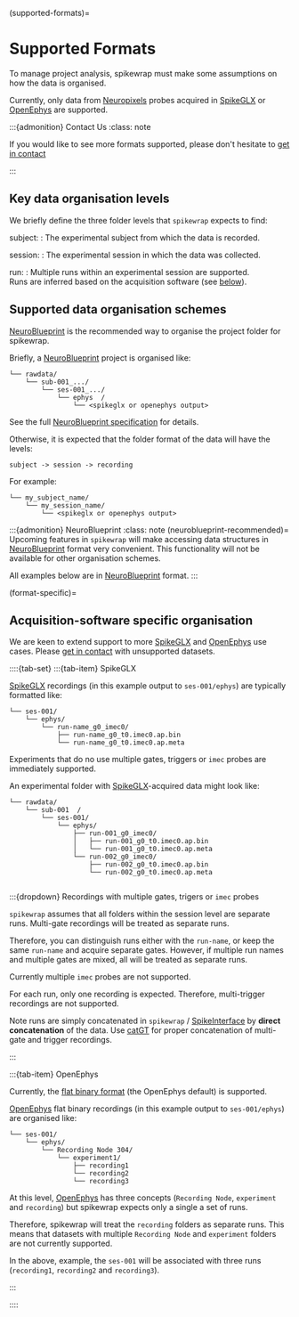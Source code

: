 (supported-formats)=
# Supported Formats

To manage project analysis, spikewrap must make some assumptions
on how the data is organised. 

Currently, only data from 
[Neuropixels](https://www.neuropixels.org/) probes acquired in 
[SpikeGLX](https://billkarsh.github.io/SpikeGLX/) or 
[OpenEphys](https://open-ephys.org/) are supported.

:::{admonition} Contact Us
:class: note

If you would like to see more formats supported, please don't hesitate to [get in contact](community)

:::

## Key data organisation levels

We briefly define the three folder levels that ``spikewrap`` expects to find:

subject:
: The experimental subject from which the data is recorded.

session:
: The experimental session in which the data was collected.

run:
: Multiple runs within an experimental session are supported. \
Runs are inferred based on the acquisition software (see [below](format-specific)).

## Supported data organisation schemes

[NeuroBlueprint](https://neuroblueprint.neuroinformatics.dev/latest/index.html)
is the recommended way to organise the project folder for spikewrap.

Briefly, a 
[NeuroBlueprint](https://neuroblueprint.neuroinformatics.dev/latest/index.html)
project is organised like:

```
└── rawdata/
    └── sub-001_.../
        └── ses-001_.../
            └── ephys  /
                └── <spikeglx or openephys output>
```
See the full 
[NeuroBlueprint specification](https://neuroblueprint.neuroinformatics.dev/latest/specification.html) 
for details. 

Otherwise, it is expected that the folder format of the data will have the levels:

`subject -> session -> recording`

For example:

```
└── my_subject_name/
    └── my_session_name/
        └── <spikeglx or openephys output>
```

:::{admonition} NeuroBlueprint
:class: note
(neuroblueprint-recommended)=
Upcoming features in ``spikewrap`` will make accessing data structures in 
[NeuroBlueprint](https://neuroblueprint.neuroinformatics.dev/latest/index.html)
format very convenient. This functionality will not be available for other organisation schemes.

All examples below are in 
[NeuroBlueprint](https://neuroblueprint.neuroinformatics.dev/latest/index.html)
format.
:::

(format-specific)=

## Acquisition-software specific organisation

We are keen to extend support to more [SpikeGLX](https://billkarsh.github.io/SpikeGLX/) 
and [OpenEphys](https://open-ephys.org/) use cases. Please 
[get in contact](community) with unsupported datasets.

::::{tab-set}
:::{tab-item} SpikeGLX


[SpikeGLX](https://billkarsh.github.io/SpikeGLX/) 
recordings (in this example output to `ses-001/ephys`) are typically formatted like:

```
└── ses-001/
    └── ephys/
        └── run-name_g0_imec0/
            ├── run-name_g0_t0.imec0.ap.bin
            └── run-name_g0_t0.imec0.ap.meta
```

Experiments that do no use multiple gates, triggers or `imec`
probes are immediately supported.

An experimental folder with [SpikeGLX](https://billkarsh.github.io/SpikeGLX/)-acquired
data might look like:

```
└── rawdata/
    └── sub-001  /
        └── ses-001/
            └── ephys/
                ├── run-001_g0_imec0/
                │   ├── run-001_g0_t0.imec0.ap.bin
                │   └── run-001_g0_t0.imec0.ap.meta
                └── run-002_g0_imec0/
                    ├── run-002_g0_t0.imec0.ap.bin
                    └── run-002_g0_t0.imec0.ap.meta
        
```

:::{dropdown} Recordings with multiple gates, trigers or `imec` probes

``spikewrap`` assumes that all folders within the session level
are separate runs. Multi-gate recordings will be treated
as separate runs. 

Therefore, you can distinguish runs either with the `run-name`, or 
keep the same `run-name` and acquire separate gates. However, if multiple
run names and multiple gates are mixed, all will be treated as separate runs.

Currently multiple `imec` probes are not supported.

For each run, only one recording is expected. Therefore, multi-trigger
recordings are not supported. 

Note runs are simply concatenated in ``spikewrap`` / [SpikeInterface](https://spikeinterface.readthedocs.io/en/stable/)
by **direct concatenation** of the data.
Use [catGT](https://billkarsh.github.io/SpikeGLX/help/dmx_vs_gbl/dmx_vs_gbl) for proper concatenation of multi-gate and trigger recordings.

:::

:::{tab-item} OpenEphys

Currently, the [flat binary format](https://open-ephys.github.io/gui-docs/User-Manual/Recording-data/Binary-format.html)
(the OpenEphys default) is supported.

[OpenEphys](https://open-ephys.org/) flat binary recordings
(in this example output to `ses-001/ephys`)
are organised like: 

```
└── ses-001/
    └── ephys/
        └── Recording Node 304/
            └── experiment1/
                ├── recording1
                └── recording2
                └── recording3
```

At this level, [OpenEphys](https://open-ephys.org/) has three concepts (`Recording Node`, `experiment` and `recording`)
but spikewrap expects only a single a set of runs.

Therefore, spikewrap will treat the `recording` folders as separate runs. 
This means that datasets with multiple `Recording Node` and `experiment` folders are not currently supported.

In the above, example, the `ses-001` will be associated with three runs (`recording1`, `recording2` and `recording3`).

:::

::::
